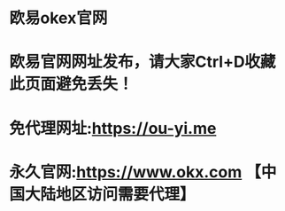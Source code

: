 # 欧易okex官网
# 欧易官网网址发布，请大家Ctrl+D收藏此页面避免丢失！
# 免代理网址:https://ou-yi.me
# 永久官网:https://www.okx.com 【中国大陆地区访问需要代理】
